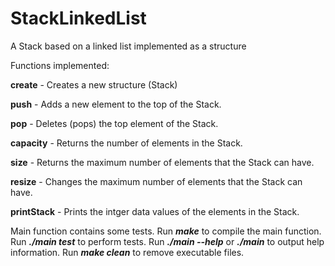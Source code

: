 # StackLinkedList

A Stack based on a linked list implemented as a structure

Functions implemented:

**create** - Creates a new structure (Stack) 

**push** - Adds a new element to the top of the Stack.  

**pop** - Deletes (pops) the top element of the Stack.

**capacity** - Returns the number of elements in the Stack.

**size** - Returns the maximum number of elements that the Stack can have.

**resize** - Changes the maximum number of elements that the Stack can have.

**printStack** - Prints the intger data values of the elements in the Stack.

Main function contains some tests. Run ***make*** to compile the main function. Run ***./main test*** to perform tests. Run ***./main --help*** or ***./main*** to output help information. Run ***make clean*** to remove executable files.

